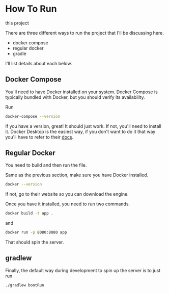 # How To Run

this project

There are three different ways to run the project that I'll be discussing here.

- docker compose
- regular docker
- gradle

I'll list details about each below.

## Docker Compose

You'll need to have Docker installed on your system. Docker Compose is typically bundled with Docker, but you should
verify its availability.

Run

   ```bash
   docker-compose --version
   ```

If you have a version, great! It should just work. If not, you'll need to install it. Docker Desktop is the easiest way,
if you don't want to do it that way you'll have to refer to their [docs](https://docs.docker.com/compose/install/).

## Regular Docker

You need to build and then run the file.

Same as the previous section, make sure you have Docker installed.

```bash
docker --version
```

If not, go to their website so you can download the engine.

Once you have it installed, you need to run two commands.

```bash
docker build -t app .
```

and

```bash
docker run -p 8080:8080 app
```

That should spin the server.

## gradlew

Finally, the default way during development to spin up the server is to just run

```bash
./gradlew bootRun
```